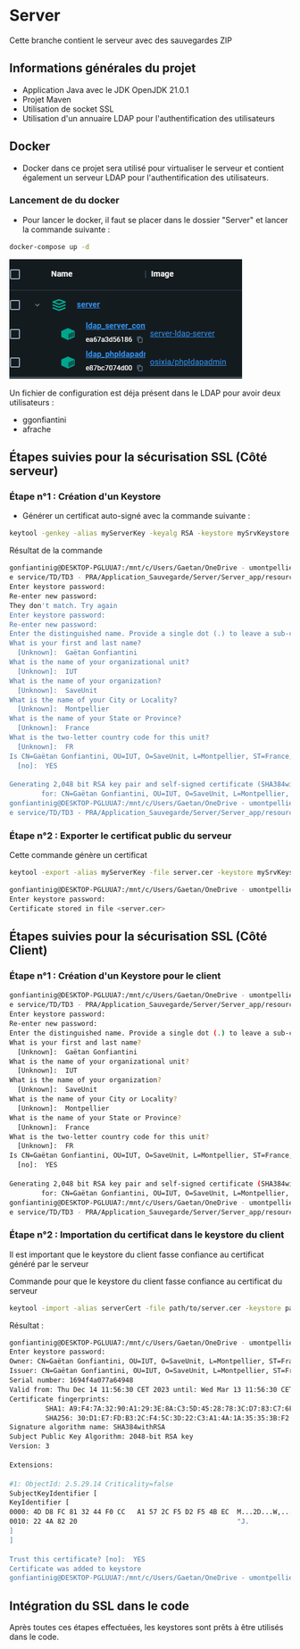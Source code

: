 # Server

Cette branche contient le serveur avec des sauvegardes ZIP

## Informations générales du projet

- Application Java avec le JDK OpenJDK 21.0.1
- Projet Maven
- Utilisation de socket SSL
- Utilisation d'un annuaire LDAP pour l'authentification des utilisateurs

## Docker

- Docker dans ce projet sera utilisé pour virtualiser le serveur et contient
également un serveur LDAP pour l'authentification des utilisateurs.

### Lancement de du docker 

- Pour lancer le docker, il faut se placer dans le dossier "Server" et lancer la commande suivante :

```bash
docker-compose up -d
```

![dockerlancement.png](src%2Fmain%2Fresources%2Fimg%2Fdockerlancement.png)

Un fichier de configuration est déja présent dans le LDAP pour avoir deux utilisateurs :

- ggonfiantini
- afrache




## Étapes suivies pour la sécurisation SSL (Côté serveur)

### Étape n°1 : Création d'un Keystore

- Générer un certificat auto-signé avec la commande suivante :

```bash
keytool -genkey -alias myServerKey -keyalg RSA -keystore mySrvKeystore.jks -keysize 2048
```

Résultat de la commande

```bash
gonfiantinig@DESKTOP-PGLUUA7:/mnt/c/Users/Gaetan/OneDrive - umontpellier.fr/Cours IUT 3ème année/Semestre 5/Contuinité d
e service/TD/TD3 - PRA/Application_Sauvegarde/Server/Server_app/resources/SSL/Serveur$ keytool -genkey -alias myServerKey -keyalg RSA -keystore mySrvKeystore.jks -keysize 2048
Enter keystore password:
Re-enter new password:
They don't match. Try again
Enter keystore password:
Re-enter new password:
Enter the distinguished name. Provide a single dot (.) to leave a sub-component empty or press ENTER to use the default value in braces.
What is your first and last name?
  [Unknown]:  Gaëtan Gonfiantini
What is the name of your organizational unit?
  [Unknown]:  IUT
What is the name of your organization?
  [Unknown]:  SaveUnit
What is the name of your City or Locality?
  [Unknown]:  Montpellier
What is the name of your State or Province?
  [Unknown]:  France
What is the two-letter country code for this unit?
  [Unknown]:  FR
Is CN=Gaëtan Gonfiantini, OU=IUT, O=SaveUnit, L=Montpellier, ST=France, C=FR correct?
  [no]:  YES

Generating 2,048 bit RSA key pair and self-signed certificate (SHA384withRSA) with a validity of 90 days
        for: CN=Gaëtan Gonfiantini, OU=IUT, O=SaveUnit, L=Montpellier, ST=France, C=FR
gonfiantinig@DESKTOP-PGLUUA7:/mnt/c/Users/Gaetan/OneDrive - umontpellier.fr/Cours IUT 3ème année/Semestre 5/Contuinité d
e service/TD/TD3 - PRA/Application_Sauvegarde/Server/Server_app/resources/SSL/Serveur$
```

### Étape n°2 : Exporter le certificat public du serveur

Cette commande génère un certificat

```bash
keytool -export -alias myServerKey -file server.cer -keystore mySrvKeystore.jks
```

```bash
gonfiantinig@DESKTOP-PGLUUA7:/mnt/c/Users/Gaetan/OneDrive - umontpellier.fr/Cours IUT 3ème année/Semestre 5/Contuinité de service/TD/TD3 - PRA/Application_Sauvegarde/Server/Server_app/resources/SSL/Serveur$ keytool -export -alias myServerKey -file server.cer -keystore mySrvKeystore.jks
Enter keystore password:
Certificate stored in file <server.cer>
```

## Étapes suivies pour la sécurisation SSL (Côté Client)


### Étape n°1 : Création d'un Keystore pour le client 

```bash
gonfiantinig@DESKTOP-PGLUUA7:/mnt/c/Users/Gaetan/OneDrive - umontpellier.fr/Cours IUT 3ème année/Semestre 5/Contuinité d
e service/TD/TD3 - PRA/Application_Sauvegarde/Server/Server_app/resources/SSL/Client$ keytool -genkey -alias clientKey -keyalg RSA -keystore myClientKeystore.jks -keysize 2048
Enter keystore password:
Re-enter new password:
Enter the distinguished name. Provide a single dot (.) to leave a sub-component empty or press ENTER to use the default value in braces.
What is your first and last name?
  [Unknown]:  Gaëtan Gonfiantini
What is the name of your organizational unit?
  [Unknown]:  IUT
What is the name of your organization?
  [Unknown]:  SaveUnit
What is the name of your City or Locality?
  [Unknown]:  Montpellier
What is the name of your State or Province?
  [Unknown]:  France
What is the two-letter country code for this unit?
  [Unknown]:  FR
Is CN=Gaëtan Gonfiantini, OU=IUT, O=SaveUnit, L=Montpellier, ST=France, C=FR correct?
  [no]:  YES

Generating 2,048 bit RSA key pair and self-signed certificate (SHA384withRSA) with a validity of 90 days
        for: CN=Gaëtan Gonfiantini, OU=IUT, O=SaveUnit, L=Montpellier, ST=France, C=FR
gonfiantinig@DESKTOP-PGLUUA7:/mnt/c/Users/Gaetan/OneDrive - umontpellier.fr/Cours IUT 3ème année/Semestre 5/Contuinité d
e service/TD/TD3 - PRA/Application_Sauvegarde/Server/Server_app/resources/SSL/Client$
```



### Étape n°2 : Importation du certificat dans le keystore du client

Il est important que le keystore du client fasse confiance au certificat généré par le serveur

Commande pour que le keystore du client fasse confiance au certificat du serveur
```bash
keytool -import -alias serverCert -file path/to/server.cer -keystore path/to/clientKeystore.jks
```
Résultat :

```bash
gonfiantinig@DESKTOP-PGLUUA7:/mnt/c/Users/Gaetan/OneDrive - umontpellier.fr/Cours IUT 3ème année/Semestre 5/Contuinité de service/TD/TD3 - PRA/Application_Sauvegarde/Server/Server_app/resources/SSL/Client$ keytool -import -alias serverCert -file server.cer -keystore myClientKeystore.jks
Enter keystore password:
Owner: CN=Gaëtan Gonfiantini, OU=IUT, O=SaveUnit, L=Montpellier, ST=France, C=FR
Issuer: CN=Gaëtan Gonfiantini, OU=IUT, O=SaveUnit, L=Montpellier, ST=France, C=FR
Serial number: 1694f4a077a64948
Valid from: Thu Dec 14 11:56:30 CET 2023 until: Wed Mar 13 11:56:30 CET 2024
Certificate fingerprints:
         SHA1: A9:F4:7A:32:90:A1:29:3E:8A:C3:5D:45:28:78:3C:D7:83:C7:6F:BE
         SHA256: 30:D1:E7:FD:B3:2C:F4:5C:3D:22:C3:A1:4A:1A:35:35:3B:F2:2C:53:00:18:D4:7A:04:B7:8B:F7:41:23:3E:4E
Signature algorithm name: SHA384withRSA
Subject Public Key Algorithm: 2048-bit RSA key
Version: 3

Extensions:

#1: ObjectId: 2.5.29.14 Criticality=false
SubjectKeyIdentifier [
KeyIdentifier [
0000: 4D D8 FC 81 32 44 F0 CC   A1 57 2C F5 D2 F5 4B EC  M...2D...W,...K.
0010: 22 4A 82 20                                        "J.
]
]

Trust this certificate? [no]:  YES
Certificate was added to keystore
gonfiantinig@DESKTOP-PGLUUA7:/mnt/c/Users/Gaetan/OneDrive - umontpellier.fr/Cours IUT 3ème année/Semestre 5/Contuinité de service/TD/TD3 - PRA/Application_Sauvegarde/Server/Server_app/resources/SSL/Client$
```

## Intégration du SSL dans le code

Après toutes ces étapes effectuées, les keystores sont prêts à être utilisés dans le code.


